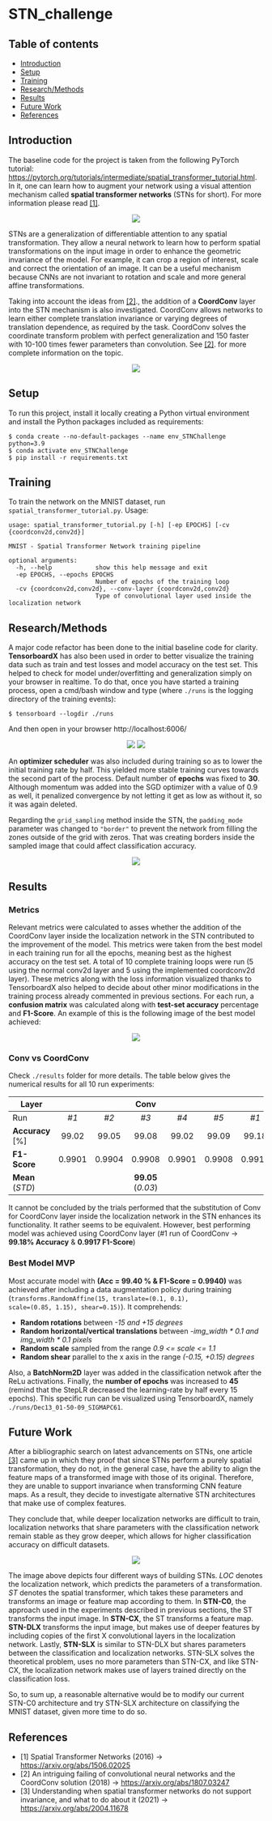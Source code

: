 # STN_challenge

## Table of contents
* [Introduction](#introduction)
* [Setup](#setup)
* [Training](#training)
* [Research/Methods](#researchmethods)
* [Results](#results)
* [Future Work](#future-work)
* [References](#references)

## Introduction

The baseline code for the project is taken from the following PyTorch tutorial: https://pytorch.org/tutorials/intermediate/spatial_transformer_tutorial.html.
In it, one can learn how to augment your network using a visual attention mechanism called **spatial transformer networks** (STNs for short).
For more information please read [[1]](#1).

<p align="center">
 <img src="/images/schematic_STN.jpg">
</p>

STNs are a generalization of differentiable attention to any spatial transformation. They allow a neural network to learn
how to perform spatial transformations on the input image in order to enhance the geometric invariance of the model.
For example, it can crop a region of interest, scale and correct the orientation of an image. It can be a useful mechanism
because CNNs are not invariant to rotation and scale and more general affine transformations.

Taking into account the ideas from [[2]](#2)., the addition of a **CoordConv** layer into the STN mechanism is also investigated.
CoordConv allows networks to learn either complete translation invariance or varying degrees of translation dependence,
as required by the task. CoordConv solves the coordinate transform problem with perfect generalization and 150 faster 
with 10-100 times fewer parameters than convolution. See [[2]](#2). for more complete information on the topic.

<p align="center">
 <img src="./images/coordconvlayer.jpg">
</p>

	
## Setup
To run this project, install it locally creating a Python virtual environment and install the Python packages included as requirements:

```
$ conda create --no-default-packages --name env_STNChallenge python=3.9
$ conda activate env_STNChallenge
$ pip install -r requirements.txt
```

## Training
To train the network on the MNIST dataset, run <code>spatial_transformer_tutorial.py</code>. Usage:

```
usage: spatial_transformer_tutorial.py [-h] [-ep EPOCHS] [-cv {coordconv2d,conv2d}]

MNIST - Spatial Transformer Network training pipeline

optional arguments:
  -h, --help            show this help message and exit
  -ep EPOCHS, --epochs EPOCHS
                        Number of epochs of the training loop
  -cv {coordconv2d,conv2d}, --conv-layer {coordconv2d,conv2d}
                        Type of convolutional layer used inside the localization network
```

## Research/Methods

A major code refactor has been done to the initial baseline code for clarity. **TensorboardX** has also been used in order 
to better visualize the training data such as train and test losses and model accuracy on the test set. This helped to 
check for model under/overfitting and generalization simply on your browser in realtime. To do that, once you have started
a training process, open a cmd/bash window and type (where <code>./runs</code> is the logging directory of the training events):

```
$ tensorboard --logdir ./runs
```

And then open in your browser http://localhost:6006/

<p align="center">
 <img src="./images/train_test_lossInfo.jpg">
 <img src="./images/test_acc.jpg">
</p>

An **optimizer scheduler** was also included during training so as to lower the initial training rate by half. This 
yielded more stable training curves towards the second part of the process. Default number of **epochs** was fixed to **30**. 
Although momentum was added into the SGD optimizer with a value of 0.9 as well, it penalized convergence by not letting 
it get as low as without it, so it was again deleted.

Regarding the <code>grid_sampling</code> method inside the STN, the <code>padding_mode</code> parameter was changed to 
<code>"border"</code> to prevent the network from filling the zones outside of the grid with zeros. That was creating 
borders inside the sampled image that could affect classification accuracy.

<p align="center">
 <img src="./images/stn_visualization_paddingMode_border.png">
</p>

## Results

### Metrics

Relevant metrics were calculated to asses whether the addition of the CoordConv layer inside the localization network in the STN contributed to 
the improvement of the model. This metrics were taken from the best model in each training run for all the epochs, meaning
best as the highest accuracy on the test set. A total of 10 complete training loops were run (5 using the normal conv2d 
layer and 5 using the implemented coordconv2d layer). These metrics along with the loss information visualized thanks to 
TensorboardX also helped to decide about other minor modifications in the training process already commented in previous 
sections. For each run, a **confusion matrix** was calculated along with **test-set accuracy** percentage and **F1-Score**.
An example of this is the following image of the best model achieved:

<p align="center">
 <img src="./results/cfm_coordconv2d_run1.png">
</p>

### Conv vs CoordConv

Check <code>./results</code> folder for more details. The table below gives the numerical results for all 10 run experiments:

Layer |  |  | **Conv** |  |  |  |  | **CoordConv** |  |  |
--- | :---: | :---: | :---: | :---: | :---: | :---: | :---: | :---: | :---: | :---:
Run | *#1* | *#2* | *#3* | *#4* | *#5* | *#1* | *#2* | *#3* | *#4* | *#5* | 
**Accuracy** [%] | 99.02  | 99.05 | 99.08 | 99.02 | 99.09 | 99.18 | 99.02 | 98.97 | 98.99 | 99.13
**F1-Score** | 0.9901 | 0.9904 | 0.9908 | 0.9901 | 0.9908 | 0.9917 | 0.9901 | 0.9897 | 0.9898 | 0.9913
**Mean** (*STD*) |  |  | **99.05** (*0.03*) |  |  |  |  | **99.06** (*0.09*) |  |  |

It cannot be concluded by the trials performed that the substitution of Conv for CoordConv layer inside the localization 
network in the STN enhances its functionality. It rather seems to be equivalent. However, best performing model was achieved
using CoordConv layer (#1 run of CoordConv -> **99.18% Accuracy** & **0.9917 F1-Score**)

### Best Model MVP

Most accurate model with **(Acc = 99.40 % & F1-Score = 0.9940)** was achieved after including a data augmentation policy during training (<code>transforms.RandomAffine(15, translate=(0.1, 0.1), scale=(0.85, 1.15), shear=0.15)</code>). 
It comprehends:

* **Random rotations** between *-15 and +15 degrees*
* **Random horizontal/vertical translations** between *-img_width * 0.1 and img_width * 0.1 pixels*
* **Random scale** sampled from the range *0.9 <= scale <= 1.1*
* **Random shear** parallel to the x axis in the range *(-0.15, +0.15) degrees*

Also, a **BatchNorm2D** layer was added in the classification netwok after the ReLu activations. Finally, the **number of epochs** 
was increased to **45** (remind that the StepLR decreased the learning-rate by half every 15 epochs). This specific run can 
be visualized using TensorboardX, namely <code>./runs/Dec13_01-50-09_SIGMAPC61</code>.

## Future Work

After a bibliographic search on latest advancements on STNs, one article [[3]](#3) came up in which they proof that since STNs perform a
purely spatial transformation, they do not, in the general case, have the ability to align the feature maps of a transformed image
with those of its original. Therefore, they are unable to support invariance when transforming CNN feature maps. As a result,
they decide to investigate alternative STN architectures that make use of complex features.

They conclude that, while deeper localization networks are difficult to train, localization networks that share parameters
with the classification network remain stable as they grow deeper, which allows for higher classification accuracy on 
difficult datasets.

<p align="center">
 <img src="./images/alternative_STNs.jpg">
</p>

The image above depicts four different ways of building STNs. *LOC* denotes the localization network, which predicts the
parameters of a transformation. *ST* denotes the spatial transformer, which takes these parameters and transforms an image
or feature map according to them. In **STN-C0**, the approach used in the experiments described in previous sections, 
the ST transforms the input image. In **STN-CX**, the ST transforms a feature map. **STN-DLX** transforms the input image, 
but makes use of deeper features by including copies of the first X convolutional layers in the localization network. 
Lastly, **STN-SLX** is similar to STN-DLX but shares parameters between the classification and localization networks. 
STN-SLX solves the theoretical problem, uses no more parameters than STN-CX, and like STN-CX, the localization network 
makes use of layers trained directly on the classification loss.

So, to sum up, a reasonable alternative would be to modify our current STN-C0 architecture and try STN-SLX architecture 
on classifying the MNIST dataset, given more time to do so. 

## References

* <a id="1">[1]</a> Spatial Transformer Networks (2016) -> https://arxiv.org/abs/1506.02025
* <a id="2">[2]</a> An intriguing failing of convolutional neural networks and the CoordConv solution (2018) -> https://arxiv.org/abs/1807.03247 
* <a id="3">[3]</a> Understanding when spatial transformer networks do not support invariance, and what to do about it (2021) -> https://arxiv.org/abs/2004.11678 